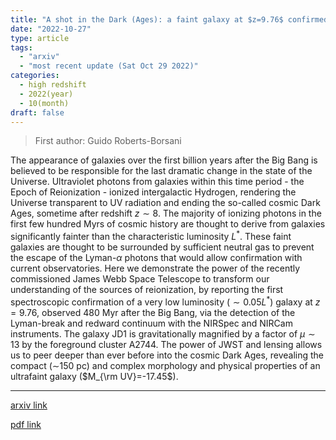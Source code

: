 ```yaml
---
title: "A shot in the Dark (Ages): a faint galaxy at $z=9.76$ confirmed with JWST"
date: "2022-10-27"
type: article
tags:
  - "arxiv"
  - "most recent update (Sat Oct 29 2022)"
categories:
  - high redshift
  - 2022(year)
  - 10(month)
draft: false
---
```


> First author: Guido Roberts-Borsani

 The appearance of galaxies over the first billion years after the Big Bang is
believed to be responsible for the last dramatic change in the state of the
Universe. Ultraviolet photons from galaxies within this time period - the Epoch
of Reionization - ionized intergalactic Hydrogen, rendering the Universe
transparent to UV radiation and ending the so-called cosmic Dark Ages, sometime
after redshift $z\sim8$. The majority of ionizing photons in the first few
hundred Myrs of cosmic history are thought to derive from galaxies
significantly fainter than the characteristic luminosity $L^{*}$. These faint
galaxies are thought to be surrounded by sufficient neutral gas to prevent the
escape of the Lyman-$\alpha$ photons that would allow confirmation with current
observatories. Here we demonstrate the power of the recently commissioned James
Webb Space Telescope to transform our understanding of the sources of
reionization, by reporting the first spectroscopic confirmation of a very low
luminosity ($\sim0.05 L^{*}$) galaxy at $z=9.76$, observed 480 Myr after the
Big Bang, via the detection of the Lyman-break and redward continuum with the
NIRSpec and NIRCam instruments. The galaxy JD1 is gravitationally magnified by
a factor of $\mu\sim13$ by the foreground cluster A2744. The power of JWST and
lensing allows us to peer deeper than ever before into the cosmic Dark Ages,
revealing the compact ($\sim$150 pc) and complex morphology and physical
properties of an ultrafaint galaxy ($M_{\rm UV}=-17.45$).

---
[arxiv link](http://arxiv.org/abs/2210.15639v1)

[pdf link](http://arxiv.org/pdf/2210.15639v1)